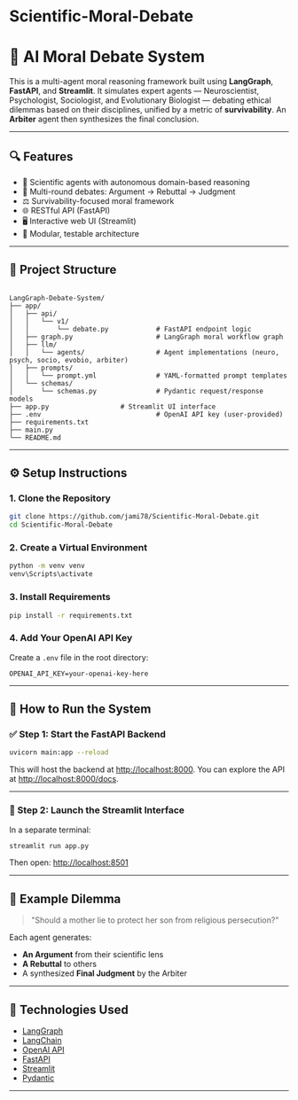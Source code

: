 # Scientific-Moral-Debate


# 🧭 AI Moral Debate System

This is a multi-agent moral reasoning framework built using **LangGraph**, **FastAPI**, and **Streamlit**. It simulates expert agents — Neuroscientist, Psychologist, Sociologist, and Evolutionary Biologist — debating ethical dilemmas based on their disciplines, unified by a metric of **survivability**. An **Arbiter** agent then synthesizes the final conclusion.

---

## 🔍 Features

- 🧠 Scientific agents with autonomous domain-based reasoning
- 🧬 Multi-round debates: Argument → Rebuttal → Judgment
- ⚖️ Survivability-focused moral framework
- 🌐 RESTful API (FastAPI)
- 🖥️ Interactive web UI (Streamlit)
- 🧩 Modular, testable architecture

---

## 📁 Project Structure

```

LangGraph-Debate-System/
├── app/
│   ├── api/
│   │   └── v1/
│   │       └── debate.py            # FastAPI endpoint logic
│   ├── graph.py                     # LangGraph moral workflow graph
│   ├── llm/
│   │   └── agents/                  # Agent implementations (neuro, psych, socio, evobio, arbiter)
│   ├── prompts/
│   │   └── prompt.yml               # YAML-formatted prompt templates
│   └── schemas/
│       └── schemas.py               # Pydantic request/response models
├── app.py                  # Streamlit UI interface
├── .env                             # OpenAI API key (user-provided)
├── requirements.txt
├── main.py                         
└── README.md

````

---

## ⚙️ Setup Instructions

### 1. Clone the Repository

```bash
git clone https://github.com/jami78/Scientific-Moral-Debate.git
cd Scientific-Moral-Debate
````

### 2. Create a Virtual Environment

```bash
python -m venv venv
venv\Scripts\activate
```

### 3. Install Requirements

```bash
pip install -r requirements.txt
```

### 4. Add Your OpenAI API Key

Create a `.env` file in the root directory:

```
OPENAI_API_KEY=your-openai-key-here
```

---

## 🚀 How to Run the System

### ✅ Step 1: Start the FastAPI Backend

```bash
uvicorn main:app --reload
```

This will host the backend at [http://localhost:8000](http://localhost:8000). You can explore the API at [http://localhost:8000/docs](http://localhost:8000/docs).

---

### 🧠 Step 2: Launch the Streamlit Interface

In a separate terminal:

```bash
streamlit run app.py
```

Then open: [http://localhost:8501](http://localhost:8501)

---

## 🧪 Example Dilemma

> "Should a mother lie to protect her son from religious persecution?"

Each agent generates:

* **An Argument** from their scientific lens
* **A Rebuttal** to others
* A synthesized **Final Judgment** by the Arbiter

---

## 🧠 Technologies Used

* [LangGraph](https://github.com/langchain-ai/langgraph)
* [LangChain](https://www.langchain.com/)
* [OpenAI API](https://platform.openai.com/)
* [FastAPI](https://fastapi.tiangolo.com/)
* [Streamlit](https://streamlit.io/)
* [Pydantic](https://docs.pydantic.dev/)

---

